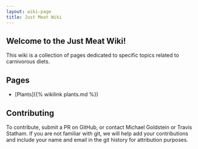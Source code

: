 ```yaml
---
layout: wiki-page
title: Just Meat Wiki
---
```


## Welcome to the Just Meat Wiki!

This wiki is a collection of pages dedicated to specific topics related to carnivorous diets.

## Pages

* [Plants]({% wikilink plants.md %})

## Contributing

To contribute, submit a PR on GitHub, or contact Michael Goldstein or Travis Statham. If you are not familiar with git, we will help add your contributions and include your name and email in the git history for attribution purposes.
